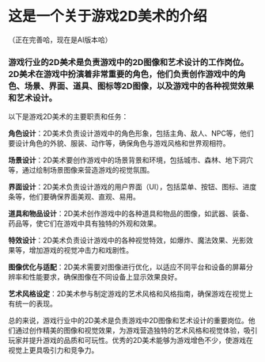 # 这是一个关于游戏2D美术的介绍
（正在完善哈，现在是AI版本哈）

###  游戏行业的2D美术是负责游戏中的2D图像和艺术设计的工作岗位。2D美术在游戏中扮演着非常重要的角色，他们负责创作游戏中的角色、场景、界面、道具、图标等2D图像，以及游戏中的各种视觉效果和艺术设计。

以下是游戏2D美术的主要职责和任务：

**角色设计**：2D美术负责设计游戏中的角色形象，包括主角、敌人、NPC等，他们要设计角色的外貌、服装、动作等，确保角色与游戏风格和世界观相符。

**场景设计**：2D美术要创作游戏中的场景背景和环境，包括城市、森林、地下洞穴等，通过绘制场景图像来营造游戏的视觉氛围。

**界面设计**：2D美术负责设计游戏的用户界面（UI），包括菜单、按钮、图标、进度条等，他们要确保界面美观、直观、易用。

**道具和物品设计**：2D美术创作游戏中的各种道具和物品的图像，如武器、装备、药品等，使它们在游戏中具有独特的外观和效果。

**特效设计**：2D美术负责设计游戏中的各种视觉特效，如爆炸、魔法效果、光影效果等，增加游戏的视觉冲击力和戏剧性。

**图像优化与适配**：2D美术需要对图像进行优化，以适应不同平台和设备的屏幕分辨率和性能要求，确保图像在不同设备上显示效果良好。

**艺术风格设定**：2D美术参与制定游戏的艺术风格和风格指南，确保游戏在视觉上有统一的表现。

总的来说，游戏行业中的2D美术是负责游戏中2D图像和艺术设计的重要岗位。他们通过创作精美的图像和视觉效果，为游戏营造独特的艺术风格和视觉体验，吸引玩家并提升游戏的品质和可玩性。优秀的2D美术能够为游戏增色不少，使游戏在视觉上更具吸引力和竞争力。